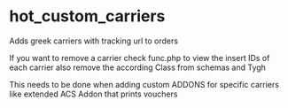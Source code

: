 # hot_custom_carriers
Adds greek carriers with tracking url to orders

If you want to remove a carrier 
check func.php 
to view the insert IDs of each carrier
also remove the according Class from schemas and Tygh

This needs to be done when adding custom ADDONS for specific carriers like extended ACS Addon
that prints vouchers
